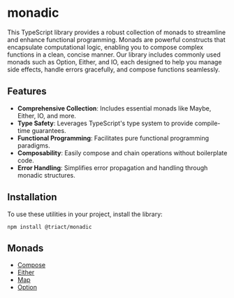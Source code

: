 # monadic

This TypeScript library provides a robust collection of monads to streamline and enhance functional programming. Monads are powerful constructs that encapsulate computational logic, enabling you to compose complex functions in a clean, concise manner. Our library includes commonly used monads such as Option, Either, and IO, each designed to help you manage side effects, handle errors gracefully, and compose functions seamlessly.

## Features

- **Comprehensive Collection**: Includes essential monads like Maybe, Either, IO, and more.
- **Type Safety**: Leverages TypeScript's type system to provide compile-time guarantees.
- **Functional Programming**: Facilitates pure functional programming paradigms.
- **Composability**: Easily compose and chain operations without boilerplate code.
- **Error Handling**: Simplifies error propagation and handling through monadic structures.

## Installation

To use these utilities in your project, install the library:

```shell
npm install @triact/monadic
```

## Monads

- [Compose](./docs/Compose.md)
- [Either](./docs/Either.md)
- [Map](./docs/Map.md)
- [Option](./docs/Option.md)
